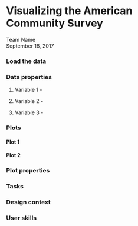 # Visualizing the American Community Survey
Team Name  
September 18, 2017  

### Load the data



### Data properties

<!-- As a team, browse the data and select three variables that you think are interesting and that you think may have an interesting relationship. 

For each of the variables you selected answer the following question: What are some of the properties of these variables that will be relevant (useful? problematic?) for data visualization? You are welcomed to add visualizations to your answer, but you don't have to. -->

1. Variable 1 - 



2. Variable 2 - 




3. Variable 3 - 




### Plots

<!-- Select and design two different plots that visualize the relationship between these three variables. Each plot should have different "purpose" that guides your choices and justifies the differences between the plots. -->


#### Plot 1



#### Plot 2




### Plot properties

<!-- What two plot types have you selected? What are some of the properties of these plots, and how do those properties match with your variables of interest? -->


### Tasks

<!-- What task(s) should readers of each plot be able to undertake? Why are these tasks important for these variables? -->


### Design context

<!-- What design choices did you make to try to help users accomplish the intended tasks? -->

### User skills

<!-- What type of audience did you intend the plots for? What types of skills does this audience bring to the understanding of your plots? What elements of your plots might be difficult for the audience to understand, and how do you justify the choices you have made about those elements? -->
 
